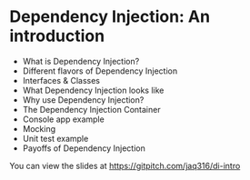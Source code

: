 # Dependency Injection: An introduction

-	What is Dependency Injection?
-	Different flavors of Dependency Injection
-	Interfaces & Classes
-	What Dependency Injection looks like
-	Why use Dependency Injection?
-	The Dependency Injection Container
-	Console app example
-	Mocking
-	Unit test example
-	Payoffs of Dependency Injection

You can view the slides at https://gitpitch.com/jaq316/di-intro
